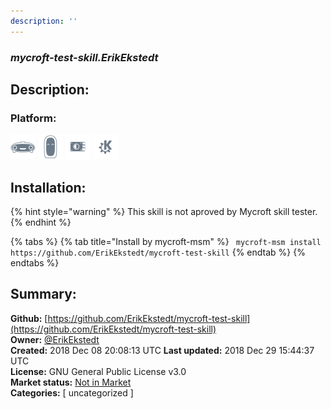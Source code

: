 ```yaml
---
description: ''
---
```


### _mycroft-test-skill.ErikEkstedt_  
## Description:  
  
  
  
### Platform:  
 ![Mark I](../.gitbook/assets/mark-1-icon.png)  ![Mark II](../.gitbook/assets/mark-2-icon.png)  ![Picroft](../.gitbook/assets/picroft-icon.png)  ![plasmoid](../.gitbook/assets/kde.png)   
## Installation:  
{% hint style="warning" %}
This skill is not aproved by Mycroft skill tester.
{% endhint %}
    
{% tabs %}
{% tab title="Install by mycroft-msm" %}
``` mycroft-msm install https://github.com/ErikEkstedt/mycroft-test-skill```
{% endtab %}
  {% endtabs %}
    
## Summary:  
**Github:** [https://github.com/ErikEkstedt/mycroft-test-skill](https://github.com/ErikEkstedt/mycroft-test-skill)  
**Owner:** [@ErikEkstedt](https://github.com/ErikEkstedt)  
**Created:** 2018 Dec 08 20:08:13 UTC  **Last updated:** 2018 Dec 29 15:44:37 UTC  
**License:** GNU General Public License v3.0  
**Market status:** [Not in Market](https://market.mycroft.ai/skill/)  
**Categories:** [ uncategorized ]   
